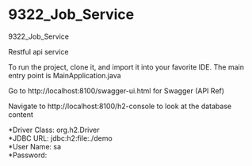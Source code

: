 # 9322_Job_Service
9322_Job_Service

Restful api service

To run the project, clone it, and import it into your favorite IDE.
The main entry point is MainApplication.java

Go to http://localhost:8100/swagger-ui.html for Swagger (API Ref)

Navigate to http://localhost:8100/h2-console to look at the database content <br>

   *Driver Class: org.h2.Driver <br>
   *JDBC URL: jdbc:h2:file:./demo <br>
   *User Name: sa <br>
   *Password: <br>